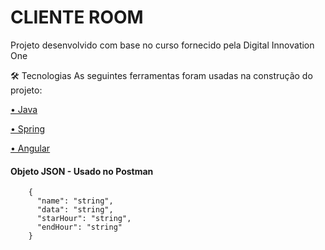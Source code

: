 # CLIENTE ROOM
Projeto desenvolvido com base no curso fornecido pela Digital Innovation One

<div>🛠 Tecnologias As seguintes ferramentas foram usadas na construção do projeto:</div>

<a href="https://www.oracle.com/br/java/technologies/javase/javase-jdk8-downloads.html"  target="_blank"><p>• Java</p></a>
<a href="https://start.spring.io/" target="_blank"><p>• Spring</p></a>
<a href="https://cli.angular.io/"  target="_blank"><p>• Angular</p></a>

  <h4>Objeto JSON - Usado no Postman</h4>
  
````
	{
	  "name": "string",
	  "data": "string",
	  "starHour": "string",
	  "endHour": "string"
    }
````
